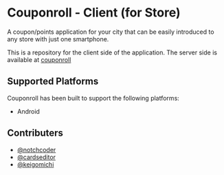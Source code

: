 # Couponroll - Client (for Store)

A coupon/points application for your city that can be easily introduced to any store with just one smartphone.

This is a repository for the client side of the application.
The server side is available at [couponroll](https://github.com/Dev-roll/couponroll)

## Supported Platforms

Couponroll has been built to support the following platforms:

- Android <!-- ([Google Play]()) -->

## Contributers

- [@notchcoder](https://github.com/notchcoder)
- [@cardseditor](https://github.com/cardseditor)
- [@keigomichi](https://github.com/keigomichi)
